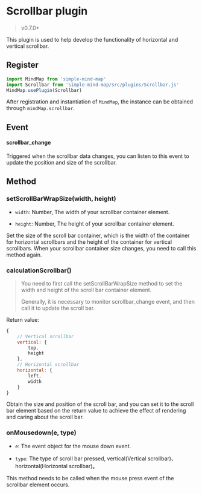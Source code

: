 # Scrollbar plugin

> v0.7.0+

This plugin is used to help develop the functionality of horizontal and vertical scrollbar.

## Register

```js
import MindMap from 'simple-mind-map'
import Scrollbar from 'simple-mind-map/src/plugins/Scrollbar.js'
MindMap.usePlugin(Scrollbar)
```

After registration and instantiation of `MindMap`, the instance can be obtained through `mindMap.scrollbar`.

## Event

#### scrollbar_change

Triggered when the scrollbar data changes, you can listen to this event to update the position and size of the scrollbar.

## Method

### setScrollBarWrapSize(width, height)

- `width`: Number, The width of your scrollbar container element.

- `height`: Number, The height of your scrollbar container element.

Set the size of the scroll bar container, which is the width of the container for horizontal scrollbars and the height of the container for vertical scrollbars. When your scrollbar container size changes, you need to call this method again.

### calculationScrollbar()

> You need to first call the setScrollBarWrapSize method to set the width and height of the scroll bar container element.
>
> Generally, it is necessary to monitor scrollbar_change event, and then call it to update the scroll bar.

Return value: 

```js
{
    // Vertical scrollbar
    vertical: {
        top,
        height
    },
    // Horizontal scrollbar
    horizontal: {
        left,
        width
    }
}
```

Obtain the size and position of the scroll bar, and you can set it to the scroll bar element based on the return value to achieve the effect of rendering and caring about the scroll bar.

### onMousedown(e, type)

- `e`: The event object for the mouse down event.

- `type`: The type of scroll bar pressed, vertical(Vertical scrollbar)、horizontal(Horizontal scrollbar)。

This method needs to be called when the mouse press event of the scrollbar element occurs.